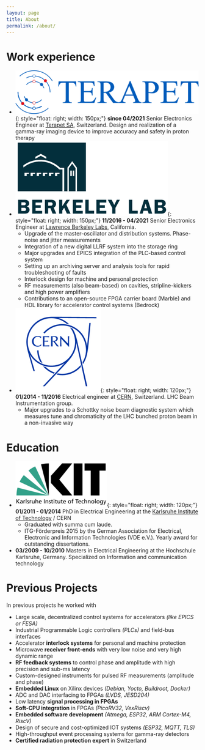 ```yaml
---
layout: page
title: About
permalink: /about/
---
```




# Work experience

  * ![image](/pics/terapet.png){: style="float: right; width: 150px;"} __since 04/2021__ Senior Electronics Engineer at [Terapet SA](https://terapet.ch), Switzerland. Design and realization of a gamma-ray imaging device to improve accuracy and safety in proton therapy
  * ![image](/pics/lbl.png){: style="float: right; width: 150px;"} __11/2016 - 04/2021__ Senior Electronics Engineer at [Lawrence Berkeley Labs](https://www.lbl.gov/), California. 
    * Upgrade of the master-oscillator and distribution systems. Phase-noise and jitter measurements
    * Integration of a new digital LLRF system into the storage ring
    * Major upgrades and EPICS integration of the PLC-based control system
    * Setting up an archiving server and analysis tools for rapid troubleshooting of faults
    * Interlock design for machine and personal protection
    * RF measurements (also beam-based) on cavities, stripline-kickers and high power amplifiers
    * Contributions to an open-source FPGA carrier board (Marble) and HDL library for accelerator control systems (Bedrock)
  * ![image](/pics/cern.png){: style="float: right; width: 120px;"} __01/2014 - 11/2016__ Electrical engineer at [CERN](https://home.cern/), Switzerland. LHC Beam Instrumentation group.
    * Major upgrades to a Schottky noise beam diagnostic system which measures tune and chromaticity of the LHC bunched proton beam in a non-invasive way

# Education
  * ![image](/pics/kit.png){: style="float: right; width: 120px;"} __01/2011 - 01/2014__ PhD in Electrical Engineering at the [Karlsruhe Institute of Technology](https://www.kit.edu/) / CERN
	* Graduated with summa cum laude.
	* ITG-Förderpreis 2015 by the German Association for Electrical, Electronic and Information Technologies (VDE e.V.). Yearly award
      for outstanding dissertations.
  * __03/2009 - 10/2010__ Masters in Electrical Engineering at the Hochschule Karlsruhe, Germany. Specialized on Information and communication technology

# Previous Projects
In previous projects he worked with

  * Large scale, decentralized control systems for accelerators _(like EPICS or FESA)_
  * Industrial Programmable Logic controllers _(PLCs)_ and field-bus interfaces
  * Accelerator __interlock systems__ for personal and machine protection
  * Microwave __receiver front-ends__ with very low noise and very high dynamic range
  * __RF feedback systems__ to control phase and amplitude with
    high precision and sub-ms latency
  * Custom-designed instruments for pulsed RF measurements (amplitude and phase)
  * __Embedded Linux__ on Xilinx devices _(Debian, Yocto, Buildroot, Docker)_
  * ADC and DAC interfacing to FPGAs _(LVDS, JESD204)_
  * Low latency __signal processing in FPGAs__
  * __Soft-CPU integration__ in FPGAs _(PicoRV32, VexRiscv)_
  * __Embedded software development__ _(Atmega, ESP32, ARM Cortex-M4, RiscV)_
  * Design of secure and cost-optimized IOT systems _(ESP32, MQTT, TLS)_
  * High-throughput event processing systems for gamma-ray detectors
  * __Certified radiation protection expert__ in Switzerland
